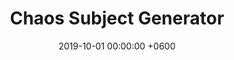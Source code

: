 ---
title: Chaos Subject Generator
description: A lightweight GUI app that generates 3D modeling subjects for my "Chaos Modeling" challenges.
date: 2019-10-01 00:00:00 +0600
image:
  path: /assets/img/avatar.jpg
---